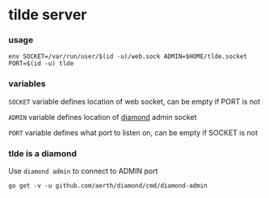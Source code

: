 # tilde server

### usage

```env SOCKET=/var/run/user/$(id -u)/web.sock ADMIN=$HOME/tlde.socket PORT=$(id -u) tlde```

### variables

```SOCKET``` variable defines location of web socket, can be empty if PORT is not

```ADMIN``` variable defines location of [diamond](https://github.com/aerth/diamond) admin socket

```PORT``` variable defines what port to listen on, can be empty if SOCKET is not

### tlde is a diamond

Use ```diamond admin``` to connect to ADMIN port

```go get -v -u github.com/aerth/diamond/cmd/diamond-admin```

